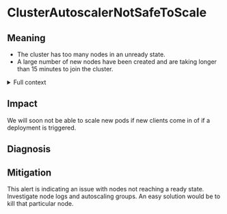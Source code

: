 # ClusterAutoscalerNotSafeToScale


## Meaning

* The cluster has too many nodes in an unready state.
* A large number of new nodes have been created and are taking longer than 15 minutes to join the cluster.

<details>
<summary>Full context</summary>

The cluster autoscaler has detected that the number of unready nodes is too high
and it is not safe to continute scaling operations. It makes this determination
by checking that the number of ready nodes is greater than the minimum ready count
(default of 3) and the ratio of unready to ready nodes is less than the maximum
unready node percentage (default of 45%). If either of those conditions are not
true then the cluster autoscaler will enter an unsafe to scale state until the
conditions change.

</details>

## Impact

We will soon not be able to scale new pods if new clients come in of if a deployment is triggered.

## Diagnosis



## Mitigation

This alert is indicating an issue with nodes not reaching a ready state. Investigate node logs and autoscaling groups. An easy solution would be to kill that particular node.
